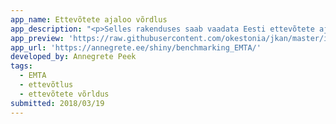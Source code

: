```yaml
---
app_name: Ettevõtete ajaloo võrdlus
app_description: "<p>Selles rakenduses saab vaadata Eesti ettevõtete ajalugu. Põhineb EMTA avaldatud <a href=\"http://www.emta.ee/et/kontaktid-ja-ametist/maksulaekumine-statistika/tasutud-maksud-kaive-ja-tootajate-arv\" rel=\"nofollow\">kvartaalsetel andmetel.</a>\_Andmed on alates 2017. aasta algusest.</p>\n<p>In this app you can compare Estonian companies based on\_historical data. This is based on Tax and Customs Board\_<a href=\"https://www.emta.ee/et/kontaktid-ja-ametist/maksulaekumine-statistika/tasutud-maksud-kaive-ja-tootajate-arv\" rel=\"nofollow\">data</a>. Data starts from 2017."
app_preview: 'https://raw.githubusercontent.com/okestonia/jkan/master/img/benchmarking.PNG'
app_url: 'https://annegrete.ee/shiny/benchmarking_EMTA/'
developed_by: Annegrete Peek
tags:
  - EMTA
  - ettevõtlus
  - ettevõtete võrldus
submitted: 2018/03/19
---
```

